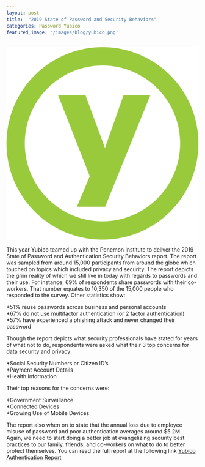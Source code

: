 ```yaml
---
layout: post
title:  "2019 State of Password and Security Behaviors"
categories: Password Yubico
featured_image: '/images/blog/yubico.png'
---
```


![](/images/blog/yubico.png)

This year Yubico teamed up with the Ponemon Institute to deliver the 2019 State of Password and Authentication Security Behaviors report. The report was sampled from around 15,000 participants from around the globe which touched on topics which included privacy and security. The report depicts the grim reality of which we still live in today with regards to passwords and their use. For instance, 69% of respondents share passwords with their co-workers. That number equates to 10,350 of the 15,000 people who responded to the survey. Other statistics show:

*51% reuse passwords across business and personal accounts  
*67% do not use multifactor authentication (or 2 factor authentication)  
*57% have experienced a phishing attack and never changed their password  

Though the report depicts what security professionals have stated for years of what not to do, respondents were asked what their 3 top concerns for data security and privacy:

*Social Security Numbers or Citizen ID’s  
*Payment Account Details  
*Health Information  

Their top reasons for the concerns were:

*Government Surveillance  
*Connected Devices  
*Growing Use of Mobile Devices  

The report also when on to state that the annual loss due to employee misuse of password and poor authentication averages around $5.2M. Again, we need to start doing a better job at evangelizing security best practices to our family, friends, and co-workers on what to do to better protect themselves. You can read the full report at the following link [Yubico Authentication Report][authentication-report]


[authentication-report]: https://www.yubico.com/authentication-report/
